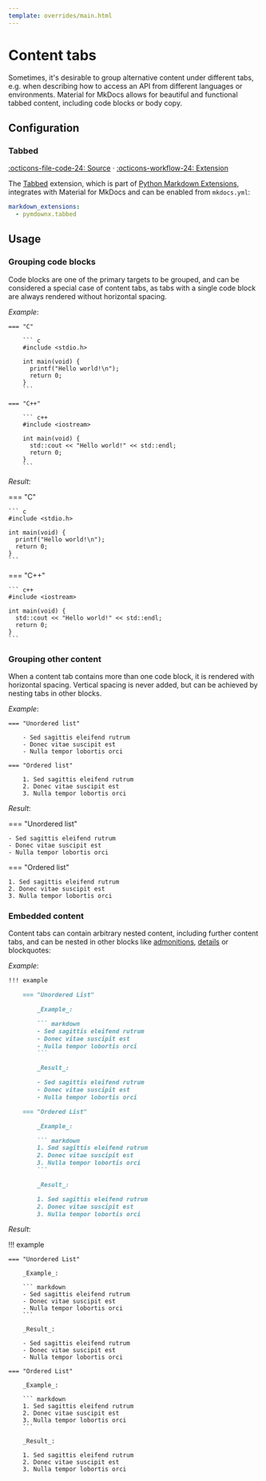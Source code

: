 ```yaml
---
template: overrides/main.html
---
```


# Content tabs

Sometimes, it's desirable to group alternative content under different tabs,
e.g. when describing how to access an API from different languages or
environments. Material for MkDocs allows for beautiful and functional tabbed
content, including code blocks or body copy.

## Configuration

### Tabbed

[:octicons-file-code-24: Source][1] · [:octicons-workflow-24: Extension][2]

The [Tabbed][2] extension, which is part of [Python Markdown Extensions][3],
integrates with Material for MkDocs and can be enabled from `mkdocs.yml`:

``` yaml
markdown_extensions:
  - pymdownx.tabbed
```

  [1]: https://github.com/squidfunk/mkdocs-material/blob/master/src/assets/stylesheets/extensions/pymdown/_tabbed.scss
  [2]: https://facelessuser.github.io/pymdown-extensions/extensions/tabbed/
  [3]: https://facelessuser.github.io/pymdown-extensions/

## Usage

### Grouping code blocks

Code blocks are one of the primary targets to be grouped, and can be considered
a special case of content tabs, as tabs with a single code block are always
rendered without horizontal spacing.

_Example_:

```
=== "C"

    ``` c
    #include <stdio.h>

    int main(void) {
      printf("Hello world!\n");
      return 0;
    }
    ```

=== "C++"

    ``` c++
    #include <iostream>

    int main(void) {
      std::cout << "Hello world!" << std::endl;
      return 0;
    }
    ```
```

_Result_:

=== "C"

    ``` c
    #include <stdio.h>

    int main(void) {
      printf("Hello world!\n");
      return 0;
    }
    ```

=== "C++"

    ``` c++
    #include <iostream>

    int main(void) {
      std::cout << "Hello world!" << std::endl;
      return 0;
    }
    ```

### Grouping other content

When a content tab contains more than one code block, it is rendered with
horizontal spacing. Vertical spacing is never added, but can be achieved
by nesting tabs in other blocks.

_Example_:

```
=== "Unordered list"

    - Sed sagittis eleifend rutrum
    - Donec vitae suscipit est
    - Nulla tempor lobortis orci

=== "Ordered list"

    1. Sed sagittis eleifend rutrum
    2. Donec vitae suscipit est
    3. Nulla tempor lobortis orci
```

_Result_:

=== "Unordered list"

    - Sed sagittis eleifend rutrum
    - Donec vitae suscipit est
    - Nulla tempor lobortis orci

=== "Ordered list"

    1. Sed sagittis eleifend rutrum
    2. Donec vitae suscipit est
    3. Nulla tempor lobortis orci

### Embedded content

Content tabs can contain arbitrary nested content, including further content
tabs, and can be nested in other blocks like [admonitions][4], [details][5] or 
blockquotes:

_Example_:

``` markdown
!!! example

    === "Unordered List"

        _Example_:

        ``` markdown
        - Sed sagittis eleifend rutrum
        - Donec vitae suscipit est
        - Nulla tempor lobortis orci
        ```

        _Result_:

        - Sed sagittis eleifend rutrum
        - Donec vitae suscipit est
        - Nulla tempor lobortis orci

    === "Ordered List"

        _Example_:

        ``` markdown
        1. Sed sagittis eleifend rutrum
        2. Donec vitae suscipit est
        3. Nulla tempor lobortis orci
        ```

        _Result_:

        1. Sed sagittis eleifend rutrum
        2. Donec vitae suscipit est
        3. Nulla tempor lobortis orci
```

_Result_:

!!! example

    === "Unordered List"

        _Example_:

        ``` markdown
        - Sed sagittis eleifend rutrum
        - Donec vitae suscipit est
        - Nulla tempor lobortis orci
        ```

        _Result_:

        - Sed sagittis eleifend rutrum
        - Donec vitae suscipit est
        - Nulla tempor lobortis orci

    === "Ordered List"

        _Example_:

        ``` markdown
        1. Sed sagittis eleifend rutrum
        2. Donec vitae suscipit est
        3. Nulla tempor lobortis orci
        ```

        _Result_:

        1. Sed sagittis eleifend rutrum
        2. Donec vitae suscipit est
        3. Nulla tempor lobortis orci

  [4]: admonitions.md
  [5]: admonitions.md#details
